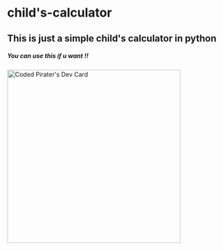 # child's-calculator


## This is just a simple child's calculator in python ##

##### You can use this if u want !! 
<a href="https://app.daily.dev/CodedPirater"><img src="https://api.daily.dev/devcards/7c45dbf4b9fc415fa05c2421660089c7.png?r=u8g" width="400" alt="Coded Pirater's Dev Card"/></a>
